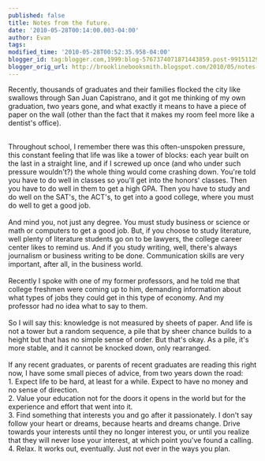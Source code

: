 ```yaml
---
published: false
title: Notes from the future.
date: '2010-05-28T00:14:00.003-04:00'
author: Evan
tags: 
modified_time: '2010-05-28T00:52:35.958-04:00'
blogger_id: tag:blogger.com,1999:blog-5767374071871443859.post-991511292303123178
blogger_orig_url: http://brooklinebooksmith.blogspot.com/2010/05/notes-from-future.html
---
```


Recently, thousands of graduates and their families flocked the city like swallows through San Juan Capistrano, and it got me thinking of my own graduation, two years gone, and what exactly it means to have a piece of paper on the wall (other than the fact that it makes my room feel more like a dentist's office).<div><br /></div><div>Throughout school, I remember there was this often-unspoken pressure, this constant feeling that life was like a tower of blocks: each year built on the last in a straight line, and if I screwed up once (and who under such pressure wouldn't?) the whole thing would come crashing down. You're told you have to do well in classes so you'll get into the honors' classes. Then you have to do well in them to get a high GPA. Then you have to study and do well on the SAT's, the ACT's, to get into a good college, where you must do well to get a good job. </div><div><br /></div><div>And mind you, not just any degree. You must study business or science or math or computers to get a good job. But, if you choose to study literature, well plenty of literature students go on to be lawyers, the college career center likes to remind us. And if you study writing, well, there's always journalism or business writing to be done. Communication skills are very important, after all, in the business world.</div><div><br /></div><div>Recently I spoke with one of my former professors, and he told me that college freshmen were coming up to him, demanding information about what types of jobs they could get in this type of economy. And my professor had no idea what to say to them.</div><div><br /></div><div>So I will say this: knowledge is not measured by sheets of paper. And life is not a tower but a random sequence, a pile that by sheer chance builds to a height but that has no simple sense of order. But that's okay. As a pile, it's more stable, and it cannot be knocked down, only rearranged.</div><div><br /></div><div>If any recent graduates, or parents of recent graduates are reading this right now, I have some small pieces of advice, from two years down the road:</div><div>1. Expect life to be hard, at least for a while. Expect to have no money and no sense of direction.</div><div>2. Value your education not for the doors it opens in the world but for the experience and effort that went into it.</div><div>3. Find something that interests you and go after it passionately. I don't say follow your heart or dreams, because hearts and dreams change. Drive towards your interests until they no longer interest you, or until you realize that they will never lose your interest, at which point you've found a calling.</div><div>4.  Relax. It works out, eventually. Just not ever in the ways you plan.</div>